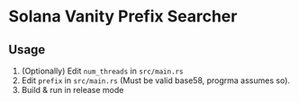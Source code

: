 # Solana Vanity Prefix Searcher

## Usage

1. (Optionally) Edit `num_threads` in `src/main.rs`
2. Edit `prefix` in `src/main.rs` (Must be valid base58, progrma assumes so).
3. Build & run in release mode
